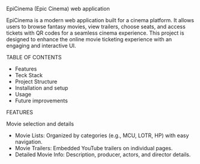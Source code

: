 EpiCinema (Epic Cinema) web application


EpiCinema is a modern web application built for a cinema platform. It allows users to browse fantasy movies, view trailers, choose seats, and access tickets with QR codes for a seamless cinema experience. This project is designed to enhance the online movie ticketing experience with an engaging and interactive UI. 



TABLE OF CONTENTS

- Features
- Teck Stack
- Project Structure
- Installation and setup
- Usage
- Future improvements


FEATURES

Movie selection and details

- Movie Lists: Organized by categories (e.g., MCU, LOTR, HP) with easy navigation.
- Movie Trailers: Embedded YouTube trailers on individual pages.
- Detailed Movie Info: Description, producer, actors, and director details.